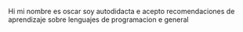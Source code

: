 Hi mi nombre es oscar soy autodidacta e acepto recomendaciones de aprendizaje sobre lenguajes de programacion e general
